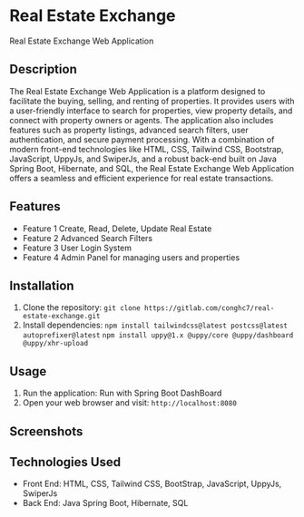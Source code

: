 # Real Estate Exchange

Real Estate Exchange Web Application

## Description
The Real Estate Exchange Web Application is a platform designed to facilitate the buying, selling, and renting of properties. It provides users with a user-friendly interface to search for properties, view property details, and connect with property owners or agents. The application also includes features such as property listings, advanced search filters, user authentication, and secure payment processing. With a combination of modern front-end technologies like HTML, CSS, Tailwind CSS, Bootstrap, JavaScript, UppyJs, and SwiperJs, and a robust back-end built on Java Spring Boot, Hibernate, and SQL, the Real Estate Exchange Web Application offers a seamless and efficient experience for real estate transactions.

## Features

- Feature 1
Create, Read, Delete, Update Real Estate
- Feature 2
Advanced Search Filters
- Feature 3
User Login System
- Feature 4
Admin Panel for managing users and properties
## Installation

1. Clone the repository: `git clone https://gitlab.com/conghc7/real-estate-exchange.git`
2. Install dependencies: `npm install tailwindcss@latest postcss@latest autoprefixer@latest`
`npm install uppy@1.x @uppy/core @uppy/dashboard @uppy/xhr-upload`

## Usage

1. Run the application: Run with Spring Boot DashBoard
2. Open your web browser and visit: `http://localhost:8080`

## Screenshots


## Technologies Used

- Front End: HTML, CSS, Tailwind CSS, BootStrap, JavaScript, UppyJs, SwiperJs
- Back End: Java Spring Boot, Hibernate, SQL
